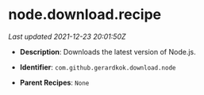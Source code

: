 # node.download.recipe

_Last updated 2021-12-23 20:01:50Z_

- **Description**: Downloads the latest version of Node.js.

- **Identifier**: `com.github.gerardkok.download.node`

- **Parent Recipes**: `None`
